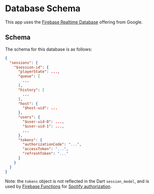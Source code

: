# Database Schema

This app uses the [Firebase Realtime Database](https://firebase.google.com/docs/database/) offering from Google.

## Schema

The schema for this database is as follows:

```json
{
  "sessions": {
    "$session-id": {
      "playerState": ...,
      "queue": [
        ...
      ],
      "history": [
        ...
      ],
      "host": {
        "$host-uid": ...
      },
      "users": {
        "$user-uid-0": ...,
        "$user-uid-1": ...,
        ...
      },
      "tokens": {
        "authorizationCode": "...",
        "accessToken": "...",
        "refreshToken": "..."
      }
    }
  }
}
```

Note: the `tokens` object is not reflected in the Dart `session_model`, and is used by [Firebase Functions](https://firebase.google.com/docs/functions/) for [Spotify authorization](https://developer.spotify.com/documentation/general/guides/authorization-guide/#authorization-code-flow).